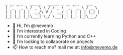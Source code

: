 ```
_ __ ___   _____   _____ _ __ ___   ___
| '_ ` _ \ / _ \ \ / / _ \ '_ ` _ \ / _ \
| | | | | |  __/\ V /  __/ | | | | | (_) |
|_| |_| |_|\___| \_/ \___|_| |_| |_|\___/
```
- 👋 Hi, I’m @mevemo
- 👀 I’m interested in Coding
- 🌱 I’m currently learning Python and C++
- 💞️ I’m looking to collaborate on projects
- 📫 How to reach me? mail me at: info@mevemo.de

<!---
mevemo/mevemo is a ✨ special ✨ repository because its `README.md` (this file) appears on your GitHub profile.
You can click the Preview link to take a look at your changes.
--->
